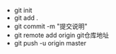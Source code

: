 - git init
- git add .
- git commit -m "提交说明"
- git remote add origin git仓库地址
- git push -u origin master